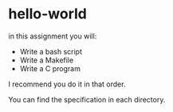 # hello-world

in this assignment you will:

* Write a bash script
* Write a Makefile
* Write a C program

I recommend you do it in that order.

You can find the specification in each directory.
